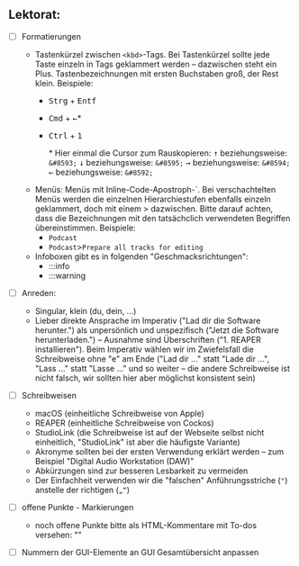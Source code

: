 ## Lektorat:
* [ ] Formatierungen
	* Tastenkürzel zwischen `<kbd>`-Tags. Bei Tastenkürzel sollte jede Taste einzeln in Tags geklammert werden – dazwischen steht ein Plus. Tastenbezeichnungen mit ersten Buchstaben groß, der Rest klein. Beispiele:
		* <kbd>Strg</kbd> + <kbd>Entf</kbd>
		* <kbd>Cmd</kbd> + <kbd>←</kbd>*
		*  <kbd>Ctrl</kbd> + <kbd>1</kbd>
	
			\* Hier einmal die Cursor zum Rauskopieren:
			<kbd>↑</kbd> beziehungsweise: `&#8593;`
			<kbd>↓</kbd> beziehungsweise: `&#8595;`
			<kbd>→</kbd> beziehungsweise: `&#8594;`
			<kbd>←</kbd> beziehungsweise: `&#8592;`
	* Menüs: Menüs mit Inline-Code-Apostroph-`. Bei verschachtelten Menüs werden die einzelnen Hierarchiestufen ebenfalls einzeln 	geklammert, doch mit einem > dazwischen. Bitte darauf achten, dass die Bezeichnungen mit den tatsächclich verwendeten Begriffen übereinstimmen. Beispiele:
		* 	`Podcast`
		*  `Podcast`>`Prepare all tracks for editing`
	*  Infoboxen gibt es in folgenden "Geschmacksrichtungen":
		* :::info
		* :::warning
	 
* [ ] Anreden: 
	* Singular, klein (du, dein, ...)
	* Lieber direkte Ansprache im Imperativ ("Lad dir die Software herunter.") als unpersönlich und unspezifisch ("Jetzt die Software herunterladen.") – Ausnahme sind Überschriften ("1. REAPER installieren"). Beim Imperativ wählen wir im Zwiefelsfall die Schreibweise ohne "e" am Ende ("Lad dir ..." statt "Lade dir ...", "Lass ..." statt "Lasse ..." und so weiter – die andere Schreibweise ist nicht falsch, wir sollten hier aber möglichst konsistent sein)
* [ ] Schreibweisen
   * macOS (einheitliche Schreibweise von Apple)  
   * REAPER (einheitliche Schreibweise von Cockos)
   * StudioLink (die Schreibweise ist auf der Webseite selbst nicht einheitlich, "StudioLink" ist aber die häufigste Variante)
   * Akronyme sollten bei der ersten Verwendung erklärt werden – zum Beispiel "Digital Audio Workstation (DAW)" 
   * Abkürzungen sind zur besseren Lesbarkeit zu vermeiden
   * Der Einfachheit verwenden wir die "falschen" Anführungsstriche (`"`) anstelle der richtigen (`„“`)
* [ ] offene Punkte - Markierungen
   * noch offene Punkte bitte als HTML-Kommentare mit To-dos versehen: "<!-- [ ] ToDo: ergänzen -->"
* [ ] Nummern der GUI-Elemente an GUI Gesamtübersicht anpassen